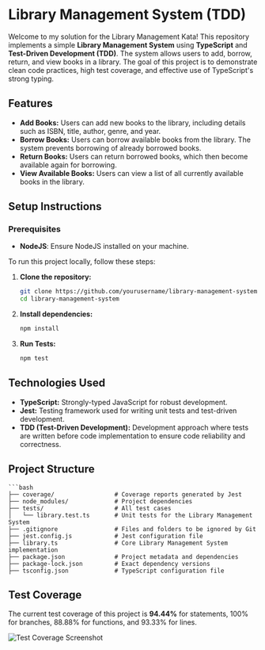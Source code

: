 # Library Management System (TDD)

Welcome to my solution for the Library Management Kata! This repository implements a simple **Library Management System** using **TypeScript** and **Test-Driven Development (TDD)**. The system allows users to add, borrow, return, and view books in a library. The goal of this project is to demonstrate clean code practices, high test coverage, and effective use of TypeScript's strong typing.

## Features

- **Add Books:** Users can add new books to the library, including details such as ISBN, title, author, genre, and year.
- **Borrow Books:** Users can borrow available books from the library. The system prevents borrowing of already borrowed books.
- **Return Books:** Users can return borrowed books, which then become available again for borrowing.
- **View Available Books:** Users can view a list of all currently available books in the library.

## Setup Instructions

### Prerequisites

- **NodeJS**: Ensure NodeJS installed on your machine.

To run this project locally, follow these steps:

1. **Clone the repository:**
   ```bash
   git clone https://github.com/yourusername/library-management-system.git
   cd library-management-system

2. **Install dependencies:**
   
    ```bash
    npm install
    
3. **Run Tests:**
    ```bash
    npm test
    
## Technologies Used
 -  **TypeScript:** Strongly-typed JavaScript for robust development.
 -  **Jest:** Testing framework used for writing unit tests and test-driven development.
 -  **TDD (Test-Driven Development):** Development approach where tests are written before code implementation to ensure code reliability and correctness.


##  **Project Structure**

    ```bash
    ├── coverage/                 # Coverage reports generated by Jest
    ├── node_modules/             # Project dependencies
    ├── tests/                    # All test cases
    │   └── library.test.ts       # Unit tests for the Library Management System
    ├── .gitignore                # Files and folders to be ignored by Git
    ├── jest.config.js            # Jest configuration file
    ├── library.ts                # Core Library Management System implementation
    ├── package.json              # Project metadata and dependencies
    ├── package-lock.json         # Exact dependency versions
    ├── tsconfig.json             # TypeScript configuration file

## Test Coverage

The current test coverage of this project is **94.44%** for statements, 100% for branches, 88.88% for functions, and 93.33% for lines.

![Test Coverage Screenshot](https://github.com/Jeeya-Inamdar/Library-management-system/blob/master/tests/Test-coverage-report.png) 
